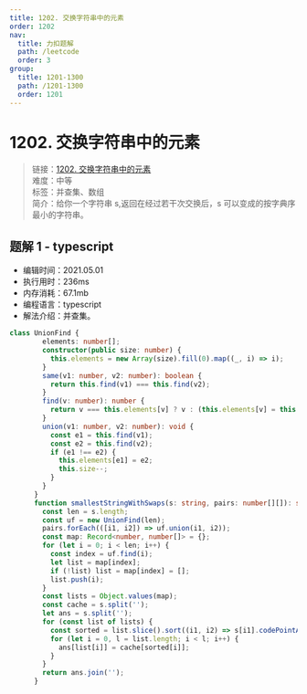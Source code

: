 ```yaml
---
title: 1202. 交换字符串中的元素
order: 1202
nav:
  title: 力扣题解
  path: /leetcode
  order: 3
group:
  title: 1201-1300
  path: /1201-1300
  order: 1201
---
```


# 1202. 交换字符串中的元素
    
> 链接：[1202. 交换字符串中的元素](https://leetcode-cn.com/problems/smallest-string-with-swaps/)  
> 难度：中等  
> 标签：并查集、数组  
> 简介：给你一个字符串 s,返回在经过若干次交换后，s 可以变成的按字典序最小的字符串。
      
## 题解 1 - typescript
- 编辑时间：2021.05.01
- 执行用时：236ms
- 内存消耗：67.1mb
- 编程语言：typescript
- 解法介绍：并查集。
```typescript
class UnionFind {
        elements: number[];
        constructor(public size: number) {
          this.elements = new Array(size).fill(0).map((_, i) => i);
        }
        same(v1: number, v2: number): boolean {
          return this.find(v1) === this.find(v2);
        }
        find(v: number): number {
          return v === this.elements[v] ? v : (this.elements[v] = this.find(this.elements[v]));
        }
        union(v1: number, v2: number): void {
          const e1 = this.find(v1);
          const e2 = this.find(v2);
          if (e1 !== e2) {
            this.elements[e1] = e2;
            this.size--;
          }
        }
      }
      function smallestStringWithSwaps(s: string, pairs: number[][]): string {
        const len = s.length;
        const uf = new UnionFind(len);
        pairs.forEach(([i1, i2]) => uf.union(i1, i2));
        const map: Record<number, number[]> = {};
        for (let i = 0; i < len; i++) {
          const index = uf.find(i);
          let list = map[index];
          if (!list) list = map[index] = [];
          list.push(i);
        }
        const lists = Object.values(map);
        const cache = s.split('');
        let ans = s.split('');
        for (const list of lists) {
          const sorted = list.slice().sort((i1, i2) => s[i1].codePointAt(0)! - s[i2].codePointAt(0)!);
          for (let i = 0, l = list.length; i < l; i++) {
            ans[list[i]] = cache[sorted[i]];
          }
        }
        return ans.join('');
      }
```

      
